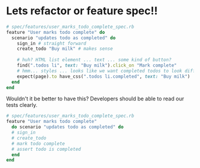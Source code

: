 # Lets refactor or feature spec!!

```ruby
# spec/features/user_marks_todo_complete_spec.rb
feature "User marks todo complete" do 
  scenario "updates todo as completed" do
    sign_in # straight forward 
    create_todo "Buy milk" # makes sense
     
    # huh? HTML list element ... text ... some kind of button?
    find(".todos li", text: "Buy milk").click_on "Mark complete"
    # hmm... styles ... looks like we want completed todos to look different?
    expect(page).to have_css(".todos li.completed", text: "Buy milk") 
  end
end
```

Wouldn't it be better to have this? Developers should be able to read our tests clearly.

```ruby
# spec/features/user_marks_todo_complete_spec.rb
feature "User marks todo complete" 
  do scenario "updates todo as completed" do
  # sign_in
  # create_todo
  # mark todo complete
  # assert todo is completed
  end 
end
```
